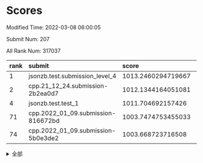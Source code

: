 # Scores

Modified Time: 2022-03-08 06:00:05

Submit Num: 207

All Rank Num: 317037

| rank |               submit               |       score        |       sigma        | pk_num |
| :--- | :--------------------------------- | :----------------- | :----------------- | :----- |
| 1    | jsonzb.test.submission_level_4     | 1013.2460294719667 | 0.8105930004945728 | 6126   |
| 2    | cpp.21_12_24.submission-2b2ea0d7   | 1012.1344164051081 | 0.793315798270904  | 6121   |
| 4    | jsonzb.test.test_1                 | 1011.704692157426  | 0.7894988849875132 | 6121   |
| 71   | cpp.2022_01_09.submission-816672bd | 1003.7474753455033 | 0.7147270009122855 | 6125   |
| 74   | cpp.2022_01_09.submission-5b0e3de2 | 1003.668723716508  | 0.7122860938585012 | 6123   |


<details>
<summary>全部</summary>

| rank |                 submit                 |       score        |       sigma        | pk_num |
| :--- | :------------------------------------- | :----------------- | :----------------- | :----- |
| 1    | jsonzb.test.submission_level_4         | 1013.2460294719667 | 0.8105930004945728 | 6126   |
| 2    | cpp.21_12_24.submission-2b2ea0d7       | 1012.1344164051081 | 0.793315798270904  | 6121   |
| 3    | gobigger.level_3.submission_level_3_11 | 1011.8247681777474 | 0.7974674375247022 | 6128   |
| 4    | jsonzb.test.test_1                     | 1011.704692157426  | 0.7894988849875132 | 6121   |
| 5    | gobigger.level_3.submission_level_3_43 | 1011.6129223366054 | 0.7528403818992183 | 6125   |
| 6    | gobigger.level_3.submission_level_3_13 | 1011.5758625916949 | 0.7633991603413077 | 6124   |
| 7    | gobigger.level_3.submission_level_3_6  | 1011.5415725332874 | 0.7816979187130875 | 6126   |
| 8    | gobigger.level_3.submission_level_3_38 | 1011.4373537857967 | 0.7688861009569059 | 6124   |
| 9    | gobigger.level_3.submission_level_3_46 | 1011.289872494346  | 0.781627741283883  | 6133   |
| 10   | gobigger.level_3.submission_level_3_19 | 1011.2189991819898 | 0.754595613724422  | 6128   |
| 11   | gobigger.level_3.submission_level_3_10 | 1011.1454642083238 | 0.7596860349883819 | 6133   |
| 12   | gobigger.level_3.submission_level_3_14 | 1010.8462023755197 | 0.7681110199366982 | 6128   |
| 13   | gobigger.level_3.submission_level_3_7  | 1010.7740631155518 | 0.7811610176978357 | 6127   |
| 14   | gobigger.level_3.submission_level_3_17 | 1010.7688841914676 | 0.7620064113351755 | 6124   |
| 15   | gobigger.level_3.submission_level_3_39 | 1010.6274569965942 | 0.7673923717096514 | 6127   |
| 16   | gobigger.level_3.submission_level_3_47 | 1010.5025054609067 | 0.7566451406989794 | 6130   |
| 17   | gobigger.level_3.submission_level_3_27 | 1010.455132527704  | 0.7646141205335479 | 6128   |
| 18   | gobigger.level_3.submission_level_3_30 | 1010.452856149454  | 0.7698581437860704 | 6124   |
| 19   | gobigger.level_3.submission_level_3_33 | 1010.4469140761232 | 0.7250985391887618 | 6124   |
| 20   | gobigger.level_3.submission_level_3_41 | 1010.0825037506266 | 0.7470357294407819 | 6128   |
| 21   | gobigger.level_3.submission_level_3_0  | 1010.0721426095387 | 0.7505632748779052 | 6126   |
| 22   | gobigger.level_3.submission_level_3_31 | 1010.0562422399554 | 0.7579614521804043 | 6121   |
| 23   | gobigger.level_3.submission_level_3_32 | 1010.0469377258003 | 0.7438846358011089 | 6130   |
| 24   | gobigger.level_3.submission_level_3_23 | 1010.0232443663006 | 0.7525353008360227 | 6127   |
| 25   | gobigger.level_3.submission_level_3_18 | 1009.9603876616172 | 0.7514570992059789 | 6125   |
| 26   | gobigger.level_3.submission_level_3_21 | 1009.9388393151235 | 0.7690511606777196 | 6125   |
| 27   | gobigger.level_3.submission_level_3_16 | 1009.8418797266437 | 0.7594658893020056 | 6129   |
| 28   | gobigger.level_3.submission_level_3_37 | 1009.82132752341   | 0.7532669086374915 | 6124   |
| 29   | gobigger.level_3.submission_level_3_3  | 1009.7961875181951 | 0.7563189090836975 | 6128   |
| 30   | gobigger.level_3.submission_level_3_2  | 1009.7455187364366 | 0.740617283589212  | 6131   |
| 31   | gobigger.level_3.submission_level_3_26 | 1009.7115643665211 | 0.7658995223697578 | 6129   |
| 32   | gobigger.level_3.submission_level_3_25 | 1009.6903068202242 | 0.7347819206819952 | 6126   |
| 33   | gobigger.level_3.submission_level_3_15 | 1009.6197481343877 | 0.763605068836982  | 6126   |
| 34   | gobigger.level_3.submission_level_3_36 | 1009.5688145224528 | 0.7604237828725606 | 6122   |
| 35   | gobigger.level_3.submission_level_3_40 | 1009.5032102843523 | 0.7543628053749639 | 6127   |
| 36   | gobigger.level_3.submission_level_3_48 | 1009.4661696171173 | 0.7488071529882167 | 6129   |
| 37   | gobigger.level_3.submission_level_3_22 | 1009.462244035413  | 0.7615799560252926 | 6132   |
| 38   | gobigger.level_3.submission_level_3_49 | 1009.4620681679158 | 0.7573747854143947 | 6125   |
| 39   | gobigger.level_3.submission_level_3_20 | 1009.4441923161044 | 0.760547950975611  | 6123   |
| 40   | gobigger.level_3.submission_level_3_5  | 1009.436943347517  | 0.7676095988166866 | 6121   |
| 41   | gobigger.level_3.submission_level_3_28 | 1009.347867777509  | 0.7591890222933952 | 6128   |
| 42   | gobigger.level_3.submission_level_3_4  | 1009.3094526903928 | 0.763684167646641  | 6125   |
| 43   | gobigger.level_3.submission_level_3_12 | 1009.3059010171745 | 0.7303650242254122 | 6124   |
| 44   | gobigger.level_3.submission_level_3_45 | 1009.3056522278418 | 0.7604111322954462 | 6123   |
| 45   | gobigger.level_3.submission_level_3_9  | 1009.2240343626447 | 0.7952505191650203 | 6128   |
| 46   | gobigger.level_3.submission_level_3_8  | 1009.1536070033113 | 0.7693848185108524 | 6129   |
| 47   | gobigger.level_3.submission_level_3_44 | 1009.0393348974657 | 0.7536144907595296 | 6127   |
| 48   | gobigger.level_3.submission_level_3_35 | 1008.8832899585083 | 0.742876448495901  | 6126   |
| 49   | gobigger.level_3.submission_level_3_34 | 1008.5653092063022 | 0.7538899977890922 | 6128   |
| 50   | gobigger.level_3.submission_level_3_29 | 1008.2680784673489 | 0.7292121530037123 | 6130   |
| 51   | gobigger.level_3.submission_level_3_1  | 1008.2114609057011 | 0.7641216366875038 | 6124   |
| 52   | gobigger.level_3.submission_level_3_24 | 1008.1960063801358 | 0.7455066660084482 | 6130   |
| 53   | gobigger.level_3.submission_level_3_42 | 1008.08576860825   | 0.7380659930789482 | 6125   |
| 54   | gobigger.level_1.submission_level_1_26 | 1004.8043758795484 | 0.7218068960360253 | 6128   |
| 55   | gobigger.level_1.submission_level_1_17 | 1004.7350215957417 | 0.7417878344917007 | 6126   |
| 56   | gobigger.level_1.submission_level_1_22 | 1004.5534685067561 | 0.7156477430587922 | 6128   |
| 57   | gobigger.level_1.submission_level_1_46 | 1004.4855839718729 | 0.7307793556745004 | 6130   |
| 58   | gobigger.level_1.submission_level_1_32 | 1004.4743924241623 | 0.7227019840655912 | 6123   |
| 59   | gobigger.level_1.submission_level_1_5  | 1004.3286641759273 | 0.7177695551709606 | 6125   |
| 60   | gobigger.level_1.submission_level_1_41 | 1004.1848917578586 | 0.6998758653848484 | 6125   |
| 61   | gobigger.level_1.submission_level_1_6  | 1004.1475989427337 | 0.7165748192549287 | 6123   |
| 62   | gobigger.level_1.submission_level_1_40 | 1004.1024606073439 | 0.7251499860509777 | 6127   |
| 63   | gobigger.level_1.submission_level_1_23 | 1004.0648641354059 | 0.7113361220514893 | 6133   |
| 64   | gobigger.level_1.submission_level_1_4  | 1003.9159073634738 | 0.71507586439534   | 6129   |
| 65   | gobigger.level_1.submission_level_1_45 | 1003.904267399     | 0.7213960465185687 | 6128   |
| 66   | gobigger.level_1.submission_level_1_18 | 1003.8889979225676 | 0.713569733856305  | 6124   |
| 67   | gobigger.level_1.submission_level_1_24 | 1003.8604062812891 | 0.711647676448538  | 6121   |
| 68   | gobigger.level_1.submission_level_1_3  | 1003.8254405419461 | 0.7190944785889789 | 6124   |
| 69   | gobigger.level_1.submission_level_1_33 | 1003.8173213597926 | 0.7124359235751389 | 6125   |
| 70   | gobigger.level_1.submission_level_1_37 | 1003.7824661015704 | 0.7147530439671549 | 6123   |
| 71   | cpp.2022_01_09.submission-816672bd     | 1003.7474753455033 | 0.7147270009122855 | 6125   |
| 72   | gobigger.level_1.submission_level_1_44 | 1003.7213907631806 | 0.720673383063831  | 6130   |
| 73   | gobigger.level_1.submission_level_1_0  | 1003.6877902907961 | 0.7123993612153853 | 6128   |
| 74   | cpp.2022_01_09.submission-5b0e3de2     | 1003.668723716508  | 0.7122860938585012 | 6123   |
| 75   | gobigger.level_1.submission_level_1_47 | 1003.6497896180404 | 0.7275281956125638 | 6131   |
| 76   | gobigger.level_1.submission_level_1_21 | 1003.6365396140804 | 0.714208803890268  | 6129   |
| 77   | gobigger.level_1.submission_level_1_16 | 1003.5858975017894 | 0.7125186857006409 | 6127   |
| 78   | gobigger.level_1.submission_level_1_9  | 1003.4854718249426 | 0.7196448227099229 | 6123   |
| 79   | gobigger.level_1.submission_level_1_31 | 1003.4804172348001 | 0.7066274697804057 | 6132   |
| 80   | gobigger.level_1.submission_level_1_34 | 1003.4697262365954 | 0.7160786365960207 | 6131   |
| 81   | gobigger.level_1.submission_level_1_42 | 1003.428688880284  | 0.7165021310955757 | 6126   |
| 82   | gobigger.level_1.submission_level_1_11 | 1003.4153356491145 | 0.7127870811907063 | 6127   |
| 83   | gobigger.level_1.submission_level_1_38 | 1003.4150718108227 | 0.7167559889104186 | 6128   |
| 84   | gobigger.level_1.submission_level_1_48 | 1003.3246621605099 | 0.7241789140873209 | 6126   |
| 85   | gobigger.level_1.submission_level_1_25 | 1003.3166328546827 | 0.7236832587814955 | 6122   |
| 86   | gobigger.level_1.submission_level_1_29 | 1003.2528172943892 | 0.708683451463916  | 6127   |
| 87   | gobigger.level_1.submission_level_1_1  | 1003.1604195743337 | 0.7248017795533885 | 6129   |
| 88   | gobigger.level_1.submission_level_1_49 | 1003.133126923454  | 0.7098190583009253 | 6126   |
| 89   | gobigger.level_1.submission_level_1_7  | 1003.002708751989  | 0.7153136428785285 | 6128   |
| 90   | gobigger.level_1.submission_level_1_10 | 1002.9887408526622 | 0.7260532237889674 | 6128   |
| 91   | gobigger.level_1.submission_level_1_19 | 1002.9274710994293 | 0.7115073570222626 | 6128   |
| 92   | gobigger.level_1.submission_level_1_28 | 1002.9135019070853 | 0.6991388286956952 | 6126   |
| 93   | gobigger.level_1.submission_level_1_39 | 1002.8900388829072 | 0.7097881021194304 | 6128   |
| 94   | gobigger.level_1.submission_level_1_27 | 1002.6891499980939 | 0.7125171979569891 | 6130   |
| 95   | gobigger.level_1.submission_level_1_14 | 1002.6301393791779 | 0.7155184795749374 | 6129   |
| 96   | gobigger.level_1.submission_level_1_2  | 1002.5573848881533 | 0.7212207766765821 | 6130   |
| 97   | gobigger.level_1.submission_level_1_15 | 1002.5388094864755 | 0.6977888320336733 | 6130   |
| 98   | gobigger.level_1.submission_level_1_12 | 1002.5058233680471 | 0.7285642647140451 | 6130   |
| 99   | gobigger.level_1.submission_level_1_36 | 1002.3949852864575 | 0.7182192451698877 | 6119   |
| 100  | gobigger.level_1.submission_level_1_8  | 1002.3895868745473 | 0.7217411509367508 | 6125   |
| 101  | gobigger.level_1.submission_level_1_30 | 1002.2530344381094 | 0.7117881615263879 | 6124   |
| 102  | gobigger.level_1.submission_level_1_13 | 1002.2074110190881 | 0.7022984085818017 | 6130   |
| 103  | gobigger.level_1.submission_level_1_43 | 1002.1637613255823 | 0.7026245807797192 | 6126   |
| 104  | gobigger.level_1.submission_level_1_20 | 1002.019727134399  | 0.7121062492038177 | 6128   |
| 105  | gobigger.level_1.submission_level_1_35 | 1001.9564408933643 | 0.7093478151847646 | 6128   |
| 106  | gobigger.random.submission_random_0    | 997.8353548416618  | 0.6903227157014695 | 6124   |
| 107  | gobigger.random.submission_random_8    | 997.6072384762983  | 0.7211158999147617 | 6124   |
| 108  | gobigger.random.submission_random_18   | 996.902145188376   | 0.710024488272517  | 6125   |
| 109  | gobigger.random.submission_random_45   | 996.7906580290152  | 0.7156761448421971 | 6121   |
| 110  | gobigger.random.submission_random_28   | 996.7899292886801  | 0.7083797923080936 | 6125   |
| 111  | gobigger.random.submission_random_40   | 996.7677963652916  | 0.712994510294909  | 6126   |
| 112  | gobigger.random.submission_random_37   | 996.7552113428646  | 0.7144737165233588 | 6130   |
| 113  | gobigger.random.submission_random_43   | 996.6439891907706  | 0.7126610677792943 | 6124   |
| 114  | gobigger.random.submission_random_42   | 996.6349940295053  | 0.7137396451561802 | 6124   |
| 115  | gobigger.random.submission_random_29   | 996.6259147543097  | 0.7067041345484083 | 6127   |
| 116  | gobigger.random.submission_random_30   | 996.6212408124976  | 0.7235188526183675 | 6119   |
| 117  | gobigger.random.submission_random_1    | 996.5565456467672  | 0.6999082119257674 | 6125   |
| 118  | gobigger.random.submission_random_13   | 996.4759283172544  | 0.7196106960963087 | 6132   |
| 119  | gobigger.random.submission_random_23   | 996.4635740749319  | 0.7085714984423358 | 6128   |
| 120  | gobigger.random.submission_random_36   | 996.4114382012772  | 0.7008721079255682 | 6130   |
| 121  | gobigger.random.submission_random_22   | 996.359078678901   | 0.7037751005491258 | 6123   |
| 122  | gobigger.random.submission_random_10   | 996.3263297252671  | 0.7081477020437492 | 6124   |
| 123  | gobigger.random.submission_random_7    | 996.3151842719684  | 0.7181629219407194 | 6127   |
| 124  | gobigger.random.submission_random_34   | 996.2930594378283  | 0.7052218048867206 | 6127   |
| 125  | gobigger.random.submission_random_11   | 996.2930290458589  | 0.7138992815958833 | 6125   |
| 126  | gobigger.random.submission_random_38   | 996.2893257834182  | 0.7151701498145493 | 6119   |
| 127  | gobigger.random.submission_random_4    | 996.1893075816989  | 0.7049331822229086 | 6127   |
| 128  | gobigger.random.submission_random_17   | 996.1668541881422  | 0.7112204964477256 | 6122   |
| 129  | gobigger.random.submission_random_2    | 996.1657964294983  | 0.7216427216357569 | 6129   |
| 130  | gobigger.random.submission_random_46   | 996.129910704927   | 0.7182600846257847 | 6126   |
| 131  | gobigger.random.submission_random_41   | 996.0893830338537  | 0.7190633005144268 | 6122   |
| 132  | gobigger.random.submission_random_26   | 996.0862484772374  | 0.7135046240490966 | 6124   |
| 133  | gobigger.random.submission_random_32   | 996.0683410864096  | 0.7068795406340037 | 6127   |
| 134  | gobigger.random.submission_random_5    | 996.0366153002118  | 0.7084148469349314 | 6126   |
| 135  | gobigger.random.submission_random_16   | 996.0139543985653  | 0.7081578970845513 | 6127   |
| 136  | gobigger.random.submission_random_33   | 995.9770281814385  | 0.7086874368609236 | 6123   |
| 137  | gobigger.random.submission_random_20   | 995.9313040790574  | 0.7135502666336455 | 6123   |
| 138  | gobigger.random.submission_random_6    | 995.8536377134457  | 0.7178376364526383 | 6127   |
| 139  | gobigger.random.submission_random_12   | 995.8374623149473  | 0.7195661845066501 | 6127   |
| 140  | gobigger.random.submission_random_47   | 995.8104768065031  | 0.7111800397550155 | 6128   |
| 141  | gobigger.random.submission_random_14   | 995.8086093060684  | 0.7075749030978744 | 6127   |
| 142  | gobigger.random.submission_random_21   | 995.7950463671716  | 0.7120398776235091 | 6126   |
| 143  | gobigger.random.submission_random_3    | 995.7013082354218  | 0.7091178530346739 | 6125   |
| 144  | gobigger.random.submission_random_31   | 995.62623919778    | 0.698430123404934  | 6127   |
| 145  | gobigger.random.submission_random_9    | 995.4096432897915  | 0.7229621204076061 | 6127   |
| 146  | gobigger.random.submission_random_27   | 995.3883789426716  | 0.7218968755293466 | 6130   |
| 147  | gobigger.random.submission_random_48   | 995.3315950550491  | 0.7240389822021218 | 6123   |
| 148  | gobigger.random.submission_random_39   | 995.2792846018422  | 0.7099982249593155 | 6127   |
| 149  | gobigger.random.submission_random_15   | 995.224547695884   | 0.7082267973460369 | 6123   |
| 150  | gobigger.random.submission_random_44   | 995.1563496706852  | 0.7206989186172206 | 6129   |
| 151  | gobigger.random.submission_random_49   | 995.1202526458685  | 0.7305368988829332 | 6126   |
| 152  | gobigger.random.submission_random_25   | 995.0283426300463  | 0.7282525517974843 | 6131   |
| 153  | gobigger.random.submission_random_24   | 995.0215779883351  | 0.7067352177602292 | 6120   |
| 154  | gobigger.random.submission_random_19   | 994.7342786078806  | 0.7059442683022826 | 6125   |
| 155  | gobigger.random.submission_random_35   | 994.5650434254865  | 0.7227753895712989 | 6127   |
| 156  | gobigger.level_2.submission_level_2_4  | 994.0189742644401  | 0.7416996275775319 | 6122   |
| 157  | gobigger.level_2.submission_level_2_28 | 993.6302532314078  | 0.7346386501187396 | 6126   |
| 158  | gobigger.level_2.submission_level_2_3  | 993.4026018432455  | 0.7317912619846816 | 6130   |
| 159  | gobigger.level_2.submission_level_2_10 | 993.3890902046014  | 0.7298647571229797 | 6126   |
| 160  | gobigger.level_2.submission_level_2_30 | 993.3591725076033  | 0.741980401702751  | 6127   |
| 161  | gobigger.level_2.submission_level_2_18 | 993.3287526450662  | 0.7305225247172321 | 6127   |
| 162  | gobigger.level_2.submission_level_2_7  | 993.267701290771   | 0.7273572629490771 | 6128   |
| 163  | gobigger.level_2.submission_level_2_25 | 993.1444897522393  | 0.7452869337844364 | 6128   |
| 164  | gobigger.level_2.submission_level_2_21 | 993.134703139693   | 0.7315905074848744 | 6124   |
| 165  | gobigger.level_2.submission_level_2_2  | 992.9971711879112  | 0.7600175927693188 | 6125   |
| 166  | gobigger.level_2.submission_level_2_46 | 992.9778244817684  | 0.7491979983545998 | 6120   |
| 167  | gobigger.level_2.submission_level_2_12 | 992.9099142829963  | 0.7347721974811485 | 6124   |
| 168  | gobigger.level_2.submission_level_2_27 | 992.7581819214523  | 0.7288281409132336 | 6124   |
| 169  | gobigger.level_2.submission_level_2_15 | 992.7456497508745  | 0.749368693297038  | 6122   |
| 170  | gobigger.level_2.submission_level_2_47 | 992.7034030607024  | 0.755858322273287  | 6127   |
| 171  | gobigger.level_2.submission_level_2_39 | 992.4551901313586  | 0.7390898603176174 | 6126   |
| 172  | gobigger.level_2.submission_level_2_29 | 992.4370160724828  | 0.7312698370286204 | 6129   |
| 173  | gobigger.level_2.submission_level_2_43 | 992.4256436661078  | 0.7433940182585699 | 6126   |
| 174  | gobigger.level_2.submission_level_2_26 | 992.3951714984032  | 0.7456442812078709 | 6128   |
| 175  | gobigger.level_2.submission_level_2_9  | 992.3891213254908  | 0.733960496390878  | 6134   |
| 176  | gobigger.level_2.submission_level_2_49 | 992.3535751554512  | 0.7448862788085122 | 6133   |
| 177  | gobigger.level_2.submission_level_2_32 | 992.3517108672199  | 0.7319219223792058 | 6121   |
| 178  | gobigger.level_2.submission_level_2_45 | 992.3094100092031  | 0.7609635350720094 | 6123   |
| 179  | gobigger.level_2.submission_level_2_48 | 992.2965341997932  | 0.7493642664114135 | 6132   |
| 180  | gobigger.level_2.submission_level_2_42 | 992.2556460267945  | 0.7472658328866871 | 6130   |
| 181  | gobigger.level_2.submission_level_2_33 | 992.1256795160261  | 0.7434710687006248 | 6125   |
| 182  | gobigger.level_2.submission_level_2_37 | 992.0401588659381  | 0.7386519306355793 | 6120   |
| 183  | gobigger.level_2.submission_level_2_14 | 992.0040294383075  | 0.7447332500228893 | 6122   |
| 184  | gobigger.level_2.submission_level_2_44 | 991.9467848895282  | 0.7451642239864021 | 6128   |
| 185  | gobigger.level_2.submission_level_2_41 | 991.9316482625484  | 0.7485586124190337 | 6127   |
| 186  | gobigger.level_2.submission_level_2_36 | 991.8819320643775  | 0.7477302818815327 | 6126   |
| 187  | gobigger.level_2.submission_level_2_22 | 991.880504284711   | 0.7431668572067063 | 6129   |
| 188  | gobigger.level_2.submission_level_2_11 | 991.8498132556597  | 0.7379884850060656 | 6128   |
| 189  | gobigger.level_2.submission_level_2_23 | 991.7409931904625  | 0.7703878506187237 | 6125   |
| 190  | gobigger.level_2.submission_level_2_0  | 991.7150160383031  | 0.7598262454784165 | 6124   |
| 191  | gobigger.level_2.submission_level_2_19 | 991.6959293612351  | 0.7404514049752577 | 6125   |
| 192  | gobigger.level_2.submission_level_2_31 | 991.5474656340423  | 0.7492682977616277 | 6128   |
| 193  | gobigger.level_2.submission_level_2_13 | 991.5298043740519  | 0.7442025991287959 | 6129   |
| 194  | gobigger.level_2.submission_level_2_16 | 991.4954002423647  | 0.7403503359558152 | 6125   |
| 195  | gobigger.level_2.submission_level_2_5  | 991.3136813404726  | 0.7456220135980149 | 6125   |
| 196  | gobigger.level_2.submission_level_2_38 | 991.2947469581817  | 0.764915046367672  | 6126   |
| 197  | gobigger.level_2.submission_level_2_8  | 991.2328101290664  | 0.7546704260068765 | 6128   |
| 198  | gobigger.level_2.submission_level_2_17 | 991.109652939513   | 0.7564391743066112 | 6132   |
| 199  | gobigger.level_2.submission_level_2_34 | 991.003793381265   | 0.7624378572597506 | 6129   |
| 200  | gobigger.level_2.submission_level_2_35 | 990.5975718663514  | 0.777038848356429  | 6125   |
| 201  | gobigger.level_2.submission_level_2_20 | 989.9568480938065  | 0.7701263128310316 | 6125   |
| 202  | gobigger.level_2.submission_level_2_6  | 989.9384874453895  | 0.7724046907059859 | 6126   |
| 203  | gobigger.level_2.submission_level_2_24 | 989.5591759181274  | 0.7684076075223017 | 6128   |
| 204  | gobigger.level_2.submission_level_2_40 | 989.4604916297831  | 0.789362486460227  | 6125   |
| 205  | gobigger.level_2.submission_level_2_1  | 989.2682261295931  | 0.7743534091937608 | 6132   |
| 206  | gobigger.none.submission_none_1        | 977.749328454549   | 1.2501242419461547 | 6118   |
| 207  | gobigger.none.submission_none_0        | 976.880570572596   | 1.4396859628456802 | 6128   |

</details>